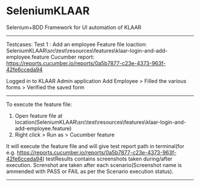 # SeleniumKLAAR

Selenium+BDD Framework for UI automation of KLAAR 

*************************************************************************************************************************************************

Testcases:
Test 1 : Add an employee
	Feature file loaction: SeleniumKLAAR\src\test\resources\features\klaar-login-and-add-employee.feature
	Cucumber report: https://reports.cucumber.io/reports/0a5b7877-c23e-4373-963f-42fe6cceda94

Logged in to KLAAR Admin application 
Add Employee > Filled the various forms > Verified the saved form

*************************************************************************************************************************************************

To execute the feature file: 
1. Open feature file at location(SeleniumKLAAR\src\test\resources\features\klaar-login-and-add-employee.feature)
2. Right click > Run as > Cucumber feature

It will execute the feature file and will give test report path in terminal(for e.g. https://reports.cucumber.io/reports/0a5b7877-c23e-4373-963f-42fe6cceda94)
testResults contains screenshots taken during/after execution. Screnshot are taken after each scenario(Screenshot name is ammended with PASS or FAIL as per the Scenario execution status). 
	
*************************************************************************************************************************************************



	
